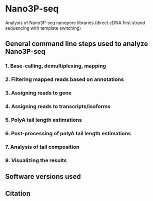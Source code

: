 # Nano3P-seq
Analysis of Nano3P-seq nanopore libraries (direct cDNA first strand sequencing with template switching)

## General command line steps used to analyze Nano3P-seq

### 1. Base-calling, demultiplexing, mapping
### 2. Filtering mapped reads based on annotations
### 3. Assigning reads to gene
### 4. Assigning reads to transcripts/isoforms
### 5. PolyA tail length estimations
### 6. Post-processing of polyA tail length estimations 
### 7. Analysis of tail composition
### 8. Visualizing the results

## Software versions used

## Citation

